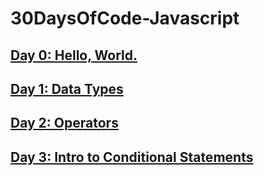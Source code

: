 # 30DaysOfCode-Javascript

 [Day 0: Hello, World.](https://www.hackerrank.com/challenges/30-hello-world/problem)
 -------------------------
 [Day 1: Data Types](https://www.hackerrank.com/challenges/30-data-types/problem)
 -------------------------
 [Day 2: Operators](https://www.hackerrank.com/challenges/30-operators/problem)
 ------------------------- 
 [Day 3: Intro to Conditional Statements](https://www.hackerrank.com/challenges/30-conditional-statements/problem)
 -------------------------